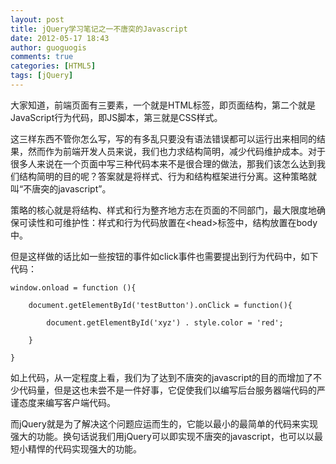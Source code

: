 ```yaml
---
layout: post
title: jQuery学习笔记之一不唐突的Javascript
date: 2012-05-17 18:43
author: guoguogis
comments: true
categories: [HTML5]
tags: [jQuery]
---
```

大家知道，前端页面有三要素，一个就是HTML标签，即页面结构，第二个就是JavaScript行为代码，即JS脚本，第三就是CSS样式。

这三样东西不管你怎么写，写的有多乱只要没有语法错误都可以运行出来相同的结果，然而作为前端开发人员来说，我们也力求结构简明，减少代码维护成本。对于很多人来说在一个页面中写三种代码本来不是很合理的做法，那我们该怎么达到我们结构简明的目的呢？答案就是将样式、行为和结构框架进行分离。这种策略就叫“不唐突的javascript”。

策略的核心就是将结构、样式和行为整齐地方志在页面的不同部门，最大限度地确保可读性和可维护性：样式和行为代码放置在&lt;head&gt;标签中，结构放置在body中。

但是这样做的话比如一些按钮的事件如click事件也需要提出到行为代码中，如下代码：

```
window.onload = function (){

    document.getElementById('testButton').onClick = function(){

        document.getElementById('xyz') . style.color = 'red';

    }

}
```

如上代码，从一定程度上看，我们为了达到不唐突的javascript的目的而增加了不少代码量，但是这也未尝不是一件好事，它促使我们以编写后台服务器端代码的严谨态度来编写客户端代码。

而jQuery就是为了解决这个问题应运而生的，它能以最小的最简单的代码来实现强大的功能。换句话说我们用jQuery可以即实现不唐突的javascript，也可以以最短小精悍的代码实现强大的功能。
